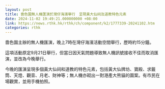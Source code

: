 ```yaml
---
layout: post
title: 嗇色園無人機匯演於灣仔海濱舉行　呈現黃大仙祠及道教特色元素
date: 2024-11-02 19:49:21.000000000 +08:00
link: https://news.rthk.hk/rthk/ch/component/k2/1777339-20241102.htm
categories: rthk
---
```


嗇色園主辦的無人機匯演，晚上7時在灣仔海濱活動空間舉行，歷時約15分鐘。

這項活動原定9月21日舉行，但當日因天氣問題導致無人機訊號接收不佳而取消匯演，並改為今晚舉行。

今晚的匯演呈現多個黃大仙祠和道教的特色元素，包括黃大仙牌坊、寶殿、求籤筒、天燈、觀音、月老、財神等；無人機亦砌出一對港產大熊貓的圖案。有市民在場觀賞，並用手機拍照。
